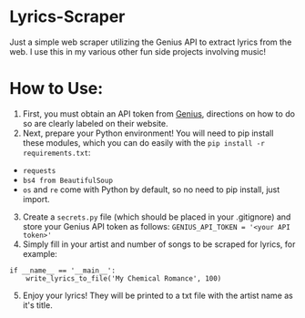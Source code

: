 # Lyrics-Scraper
Just a simple web scraper utilizing the Genius API to extract lyrics from the web. I use this in my various other fun side projects involving music!

# How to Use:

1. First, you must obtain an API token from [Genius](https://docs.genius.com/), directions on how to do so are clearly labeled on their website.
2. Next, prepare your Python environment! You will need to pip install these modules, which you can do easily with the `pip install -r requirements.txt`:
  - `requests`
  - `bs4 from BeautifulSoup`
  - `os` and `re` come with Python by default, so no need to pip install, just import.
3. Create a `secrets.py` file (which should be placed in your .gitignore) and store your Genius API token as follows:
`GENIUS_API_TOKEN = '<your API token>'`
4. Simply fill in your artist and number of songs to be scraped for lyrics, for example:
```
if __name__ == '__main__':
    write_lyrics_to_file('My Chemical Romance', 100)
```
5. Enjoy your lyrics! They will be printed to a txt file with the artist name as it's title.

